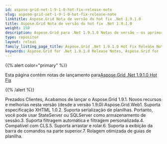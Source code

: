 ```yaml
---
id: aspose-grid-net-1-9-1-0-hot-fix-release-note
slug: aspose-grid-net-1-9-1-0-hot-fix-release-note
linktitle: Aspose.Grid Nota de versão do hot fix .Net 1.9.1.0
title: Aspose.Grid Nota de versão do hot fix .Net 1.9.1.0
weight: 150
description: Aspose.Grid para .Net 1.9.1.0 Notas de versão – os aprimoramentos mais recentes, novos recursos e correções
type: repositor
layout: releas
family_listing_page_title: Aspose.Grid .Net 1.9.1.0 Hot Fix Release Note
keywords: Aspose.Grid for .Net 1.9.1.0 Release Notes, Aspose.Grid for .Net 1.9.1.0 updates and fixe
---
```

{{% alert color="primary" %}} 

 Esta página contém notas de lançamento para[Aspose.Grid .Net 1.9.1.0 Hot Fix](https://releases.aspose.com/cells/net/new-releases/aspose.grid-.net-1.9.1.0-hot-fix/)

{{% /alert %}} 

Prezados Clientes, Acabamos de lançar o Aspose.Grid 1.9.1. Novos recursos e melhorias nesta versão (desde a versão 1.9.0):Aspose.Grid.Web1. Suporta especificação XHTML 1.0.2. Suporta serialização de planilhas. Portanto, você pode usar StateServer ou SQLServer como armazenamento de sessão.3. Suporta filtragem automática e filtragem personalizada.4. Compatível com CLS.5. Suporta arrastar e rolar.6. Suporta a exibição da barra de comandos na parte superior.7. Rolagem otimizada de guias de planilha.
